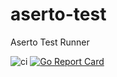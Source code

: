 # aserto-test

Aserto Test Runner

![ci](https://github.com/aserto-dev/aserto-test/workflows/ci/badge.svg)
[![Go Report Card](https://goreportcard.com/badge/github.com/aserto-dev/aserto-test)](https://goreportcard.com/report/github.com/aserto-dev/aserto-test)

